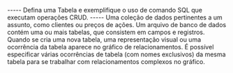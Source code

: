 ----- Defina uma Tabela e exemplifique o uso de comando SQL que executam operações CRUD. -----
Uma coleção de dados pertinentes a um assunto, como clientes ou preços de ações. Um arquivo de banco de dados contém uma ou mais tabelas, que consistem em campos e registros. Quando se cria uma nova tabela, uma representação visual ou uma ocorrência da tabela aparece no gráfico de relacionamentos. É possível especificar várias ocorrências de tabela (com nomes exclusivos) da mesma tabela para se trabalhar com relacionamentos complexos no gráfico.
